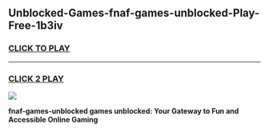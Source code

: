 
## Unblocked-Games-fnaf-games-unblocked-Play-Free-1b3iv
<h3>
<a href="https://premium76.site?title=fnaf-games-unblocked&ref=20M">CLICK TO PLAY</a></h3>
<hr>

<h3>
<a href="https://premium76.site?title=fnaf-games-unblocked&ref=20M">CLICK 2 PLAY</a>
  
</h3>

<a href="https://premium76.site?title=fnaf-games-unblocked&ref=19M"><img src="https://clearcache.store/games.png"></a>


**fnaf-games-unblocked games unblocked: Your Gateway to Fun and Accessible Online Gaming**

